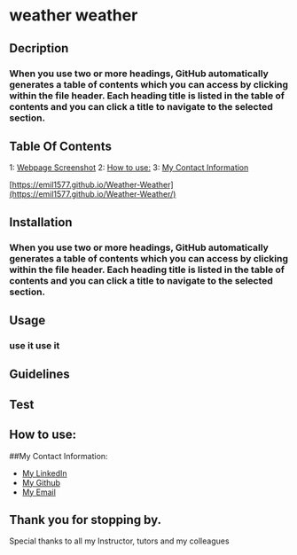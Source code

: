 # weather weather

## Decription
### When you use two or more headings, GitHub automatically generates a table of contents which you can access by clicking  within the file header. Each heading title is listed in the table of contents and you can click a title to navigate to the selected section.
###
###

## Table Of Contents            
1: [Webpage Screenshot](https://github.com/Emil1577/Weather-Weather/blob/main/README.md#webpage-screenshots)
2: [How to use:](https://github.com/Emil1577/Weather-Weather/blob/main/README.md#how-to-use)
3: [My Contact Information](##My-Contact-Information)
            
[https://emil1577.github.io/Weather-Weather](https://emil1577.github.io/Weather-Weather/)

## Installation
### When you use two or more headings, GitHub automatically generates a table of contents which you can access by clicking  within the file header. Each heading title is listed in the table of contents and you can click a title to navigate to the selected section.
            
## Usage
### use it use it


## Guidelines
### 

## Test
### 


            
            
## How to use:
        
    
##My Contact Information:
            
* [My LinkedIn](https://www.linkedin.com/in/emil-ronquillo-76832a32/)
* [My Github](https://github.com/emil1577)
* [My Email](mailto:emil@emil.com)
            
## Thank you for stopping by. 
            
Special thanks to all my Instructor, tutors and my colleagues